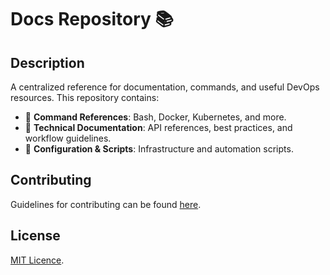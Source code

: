 # Docs Repository 📚

## Description  
A centralized reference for documentation, commands, and useful DevOps resources.
This repository contains:  
- 📜 **Command References**: Bash, Docker, Kubernetes, and more.  
- 📖 **Technical Documentation**: API references, best practices, and workflow guidelines.  
- 🔧 **Configuration & Scripts**: Infrastructure and automation scripts.  

## Contributing
Guidelines for contributing can be found [here](https://github.com/sci-evolution/docs/blob/d2b948753b26abb5bc1747fe07e1eb633b3e3fc7/CONTRIBUTING.md).

## License
[MIT Licence](https://github.com/sci-evolution/docs/blob/d2b948753b26abb5bc1747fe07e1eb633b3e3fc7/LICENSE).
